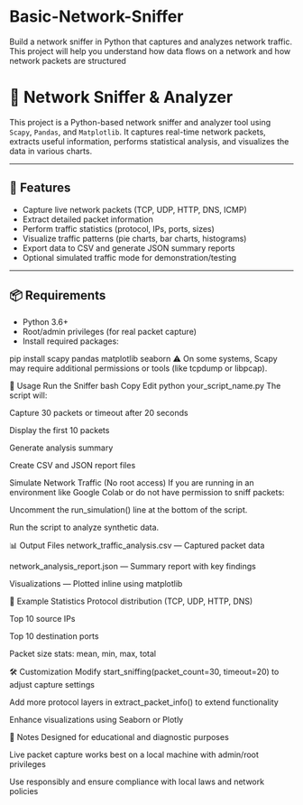 # Basic-Network-Sniffer
Build a network sniffer in Python that captures and  analyzes network traffic. This project will help you  understand how data flows on a network and how  network packets are structured


# 📡 Network Sniffer & Analyzer

This project is a Python-based network sniffer and analyzer tool using `Scapy`, `Pandas`, and `Matplotlib`. It captures real-time network packets, extracts useful information, performs statistical analysis, and visualizes the data in various charts.

---

## 🔧 Features

- Capture live network packets (TCP, UDP, HTTP, DNS, ICMP)
- Extract detailed packet information
- Perform traffic statistics (protocol, IPs, ports, sizes)
- Visualize traffic patterns (pie charts, bar charts, histograms)
- Export data to CSV and generate JSON summary reports
- Optional simulated traffic mode for demonstration/testing

---

## 📦 Requirements

- Python 3.6+
- Root/admin privileges (for real packet capture)
- Install required packages:

pip install scapy pandas matplotlib seaborn
⚠️ On some systems, Scapy may require additional permissions or tools (like tcpdump or libpcap).

🚀 Usage
Run the Sniffer
bash
Copy
Edit
python your_script_name.py
The script will:

Capture 30 packets or timeout after 20 seconds

Display the first 10 packets

Generate analysis summary

Create CSV and JSON report files

Simulate Network Traffic (No root access)
If you are running in an environment like Google Colab or do not have permission to sniff packets:

Uncomment the run_simulation() line at the bottom of the script.

Run the script to analyze synthetic data.

📊 Output Files
network_traffic_analysis.csv — Captured packet data

network_analysis_report.json — Summary report with key findings

Visualizations — Plotted inline using matplotlib

🧪 Example Statistics
Protocol distribution (TCP, UDP, HTTP, DNS)

Top 10 source IPs

Top 10 destination ports

Packet size stats: mean, min, max, total

🛠️ Customization
Modify start_sniffing(packet_count=30, timeout=20) to adjust capture settings

Add more protocol layers in extract_packet_info() to extend functionality

Enhance visualizations using Seaborn or Plotly

📌 Notes
Designed for educational and diagnostic purposes

Live packet capture works best on a local machine with admin/root privileges

Use responsibly and ensure compliance with local laws and network policies
